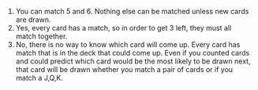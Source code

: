 1. You can match 5 and 6. Nothing else can be matched unless new cards are drawn.
2. Yes, every card has a match, so in order to get 3 left, they must all match together.
3. No, there is no way to know which card will come up. Every card has match that is in the deck that could come up. Even if you counted cards and could predict which card would be the most likely to be drawn next, that card will be drawn whether you match a pair of cards or if you match a J,Q,K. 